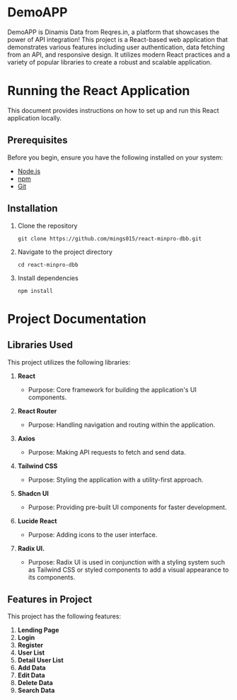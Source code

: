 # DemoAPP
DemoAPP is Dinamis Data from Reqres.in, a platform that showcases the power of API integration! 
This project is a React-based web application that demonstrates various features including user authentication, data fetching from an API, and responsive design. It utilizes modern React practices and a variety of popular libraries to create a robust and scalable application.

# Running the React Application

This document provides instructions on how to set up and run this React application locally.

## Prerequisites

Before you begin, ensure you have the following installed on your system:
- [Node.js](https://nodejs.org/)
- [npm](https://www.npmjs.com/)
- [Git](https://git-scm.com/)

## Installation

1. Clone the repository
   ```
   git clone https://github.com/mings015/react-minpro-dbb.git
   ```

2. Navigate to the project directory
   ```
   cd react-minpro-dbb
   ```

3. Install dependencies
   ```
   npm install
   ```


# Project Documentation

## Libraries Used

This project utilizes the following libraries:

1. **React**
   - Purpose: Core framework for building the application's UI components.

2. **React Router**
   - Purpose: Handling navigation and routing within the application.
   
3. **Axios**
   - Purpose: Making API requests to fetch and send data.

4. **Tailwind CSS**
   - Purpose: Styling the application with a utility-first approach.

5. **Shadcn UI**
   - Purpose: Providing pre-built UI components for faster development.

6. **Lucide React**
   - Purpose: Adding icons to the user interface.
     
7. **Radix UI.**
   - Purpose: Radix UI is used in conjunction with a styling system such as Tailwind CSS or styled components to add a visual appearance to its components.
  

## Features in Project

This project has the following features:

1. **Lending Page**
2. **Login**
3. **Register**
4. **User List**
5. **Detail User List**
6. **Add Data**
7. **Edit Data**
8. **Delete Data**
9. **Search Data**

   

